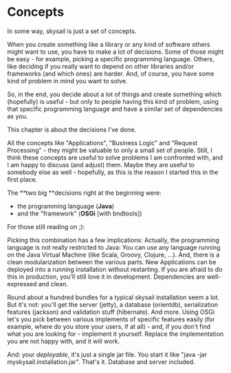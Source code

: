 # Concepts

In some way, skysail is just a set of concepts.

When you create something like a library or any kind of software others might want to use, you have to make a lot of decisions. Some of those might be easy - for example, picking a specific programming language. Others, like deciding if you really want to depend on other libraries and/or frameworks \(and which ones\) are harder. And, of course, you have some kind of problem in mind you want to solve.

So, in the end, you decide about a lot of things and create something which \(hopefully\) is useful - but only to people having this kind of problem, using that specific programming language and have a similar set of dependencies as you.

This chapter is about the decisions I've done.

All the concepts like "Applications", "Business Logic" and "Request Processing" - they might be valuable to only a small set of people. Still, I think these concepts are useful to solve problems I am confronted with, and I am happy to discuss \(and adjust\) them. Maybe they are useful to somebody else as well - hopefully, as this is the reason I started this in the first place.

The **two big **decisions right at the beginning were:

* the programming language \(**Java**\)
* and the "framework" \(**OSGi** \[with bndtools\]\)

For those still reading on ;\):

Picking this combination has a few implications: Actually, the programming language is not really restricted to Java: You can use any language running on the Java Virtual Machine \(like Scala, Groovy, Clojure, ...\). And, there is a clean modularization between the various parts. New Applications can be deployed into a running installation without restarting. If you are afraid to do this in production, you'll still love it in development. Dependencies are well-expressed and clean.

Round about a hundred bundles for a typical skysail installation seem a lot. But it's not: you'll get the server \(jetty\), a database \(orientdb\), serialization features \(jackson\) and validation stuff \(hibernate\). And more. Using OSGi let's you pick between various implements of specific features easily \(for example, where do you store your users, if at all\) - and, if you don't find what you are looking for - implement it yourself. Replace the implementation you are not happy with, and it will work.

And: your _deployable_, it's just a single jar file. You start it like "java -jar myskysail.installation.jar". That's it. Database and server included. 

